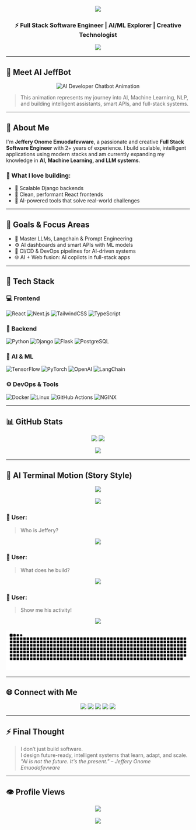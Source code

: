 <!-- 🧬 Futuristic Banner -->
<p align="center">
  <img src="https://capsule-render.vercel.app/api?type=waving&color=00BFFF&height=240&section=header&text=Jeffery%20Onome%20Emuodafevware&fontSize=40&fontColor=ffffff&animation=fadeIn" />
</p>

<h3 align="center">⚡ Full Stack Software Engineer | AI/ML Explorer | Creative Technologist</h3>

<p align="center">
  <img src="https://readme-typing-svg.demolab.com?font=Fira+Code&size=20&pause=1200&color=FEC260&center=true&vCenter=true&width=700&lines=Welcome+to+my+GitHub!;I'm+Jeffery+Onome+Emuodafevware.;AI+%2B+Full+Stack+Software+Engineer.;2%2B+Years+Experience.;ML%2C+LLMs%2C+APIs+%2B+NLP+Engineer." />
</p>

---

## 🤖 Meet AI JeffBot

<p align="center">
  <img src="https://github.com/rajput2107/rajput2107/blob/master/Assets/Developer.gif?raw=true" width="300" alt="AI Developer Chatbot Animation" />
</p>

> This animation represents my journey into AI, Machine Learning, NLP, and building intelligent assistants, smart APIs, and full-stack systems.

---

## 🧠 About Me

I'm **Jeffery Onome Emuodafevware**, a passionate and creative **Full Stack Software Engineer** with 2+ years of experience. I build scalable, intelligent applications using modern stacks and am currently expanding my knowledge in **AI, Machine Learning, and LLM systems**.

### 🔧 What I love building:
- 🚀 Scalable Django backends
- 🎨 Clean, performant React frontends
- 🧠 AI-powered tools that solve real-world challenges

---

## 🎯 Goals & Focus Areas

- 🧠 Master LLMs, Langchain & Prompt Engineering  
- ⚙️ AI dashboards and smart APIs with ML models  
- 🚢 CI/CD & DevOps pipelines for AI-driven systems  
- 🌐 AI + Web fusion: AI copilots in full-stack apps

---

## 💼 Tech Stack

### 💻 Frontend
![React](https://img.shields.io/badge/React-20232A?style=flat-square&logo=react&logoColor=61DAFB)
![Next.js](https://img.shields.io/badge/Next.js-000?style=flat-square&logo=nextdotjs&logoColor=white)
![TailwindCSS](https://img.shields.io/badge/Tailwind_CSS-38B2AC?style=flat-square&logo=tailwind-css&logoColor=white)
![TypeScript](https://img.shields.io/badge/TypeScript-3178C6?style=flat-square&logo=typescript&logoColor=white)

### 🔧 Backend
![Python](https://img.shields.io/badge/Python-3676AB?style=flat-square&logo=python&logoColor=white)
![Django](https://img.shields.io/badge/Django-092E20?style=flat-square&logo=django&logoColor=white)
![Flask](https://img.shields.io/badge/Flask-000000?style=flat-square&logo=flask&logoColor=white)
![PostgreSQL](https://img.shields.io/badge/PostgreSQL-316192?style=flat-square&logo=postgresql&logoColor=white)

### 🤖 AI & ML
![TensorFlow](https://img.shields.io/badge/TensorFlow-FF6F00?style=flat-square&logo=tensorflow&logoColor=white)
![PyTorch](https://img.shields.io/badge/PyTorch-EE4C2C?style=flat-square&logo=pytorch&logoColor=white)
![OpenAI](https://img.shields.io/badge/OpenAI-412991?style=flat-square&logo=openai&logoColor=white)
![LangChain](https://img.shields.io/badge/LangChain-FFDF00?style=flat-square&logoColor=black)

### ⚙️ DevOps & Tools
![Docker](https://img.shields.io/badge/Docker-2396ED?style=flat-square&logo=docker&logoColor=white)
![Linux](https://img.shields.io/badge/Linux-FCC624?style=flat-square&logo=linux&logoColor=black)
![GitHub Actions](https://img.shields.io/badge/GitHub_Actions-2088FF?style=flat-square&logo=github-actions&logoColor=white)
![NGINX](https://img.shields.io/badge/NGINX-009639?style=flat-square&logo=nginx&logoColor=white)

---

## 📊 GitHub Stats

<p align="center">
  <img src="https://github-readme-stats.vercel.app/api?username=jefferyemuodafevware&show_icons=true&theme=tokyonight&hide_border=true" height="165px" />
  <img src="https://github-readme-streak-stats.herokuapp.com?user=jefferyemuodafevware&theme=tokyonight&hide_border=true" height="165px" />
</p>

<p align="center">
  <img src="https://github-readme-stats.vercel.app/api/top-langs/?username=jefferyemuodafevware&layout=compact&theme=tokyonight&hide_border=true" height="140px" />
</p>

---

## 🧠 AI Terminal Motion (Story Style)

<p align="center">
  <img src="https://capsule-render.vercel.app/api?type=waving&color=0A66C2&height=200&section=header&text=AI%20Profile%20Terminal&fontSize=38&fontColor=ffffff" />
</p>

<p align="center">
  <img src="https://readme-typing-svg.demolab.com?font=JetBrains+Mono&weight=500&size=20&pause=1000&color=7FFF00&center=true&width=1000&lines=🤖+Hello,+I'm+AI+JeffBot.;Ask+me+anything+about+Jeffery+Onome+Emuodafevware." />
</p>

### 💬 User:
> Who is Jeffery?

<p align="center">
  <img src="https://readme-typing-svg.demolab.com?font=Fira+Code&size=18&pause=1000&color=00BFFF&width=1000&lines=🤖:+Jeffery+is+a+Full+Stack+Software+Engineer.;He+builds+Django+%2B+React+apps,+and+explores+AI%2C+LLMs+and+MLOps." />
</p>

### 💬 User:
> What does he build?

<p align="center">
  <img src="https://readme-typing-svg.demolab.com?font=Fira+Code&size=18&pause=1000&color=FEC260&width=1000&lines=🤖:+Jeffery+builds+intelligent+AI+apps+with+React,+Django,+and+ML.;He+focuses+on+LLM+tools,+copilots,+and+scalable+APIs." />
</p>

### 💬 User:
> Show me his activity!

<p align="center">
  <img src="https://github-readme-activity-graph.vercel.app/graph?username=jefferyemuodafevware&theme=dracula&area=true&hide_border=true" />
</p>

<p align="center">
  <img src="https://raw.githubusercontent.com/Platane/snk/output/github-contribution-grid-snake.svg" />
</p>

---

## 🌐 Connect with Me

<p align="center">
  <a href="https://linkedin.com/in/jeffery-emuodafevware"><img src="https://img.shields.io/badge/LinkedIn-0A66C2?style=for-the-badge&logo=linkedin&logoColor=white" /></a>
  <a href="https://twitter.com/goldenjeffemp"><img src="https://img.shields.io/badge/Twitter-1DA1F2?style=for-the-badge&logo=twitter&logoColor=white" /></a>
  <a href="mailto:jeffemuodafe124@gmail.com"><img src="https://img.shields.io/badge/Gmail-D14836?style=for-the-badge&logo=gmail&logoColor=white" /></a>
  <a href="https://jefferyportal.netlify.app"><img src="https://img.shields.io/badge/Portfolio-000000?style=for-the-badge&logo=ko-fi&logoColor=white" /></a>
  <a href="https://wa.me/+2348052587419"><img src="https://img.shields.io/badge/WhatsApp-25D366?style=for-the-badge&logo=whatsapp&logoColor=white" /></a>
</p>

---

## ⚡ Final Thought

> I don’t just build software.  
> I design future-ready, intelligent systems that learn, adapt, and scale.  
> _"AI is not the future. It's the present." – Jeffery Onome Emuodafevware_

---

## 👁️ Profile Views

<p align="center">
  <img src="https://komarev.com/ghpvc/?username=jefferyemuodafevware&style=flat-square&color=brightgreen" />
</p>

<p align="center">
  <img src="https://capsule-render.vercel.app/api?type=waving&color=00BFFF&height=100&section=footer" />
</p>
